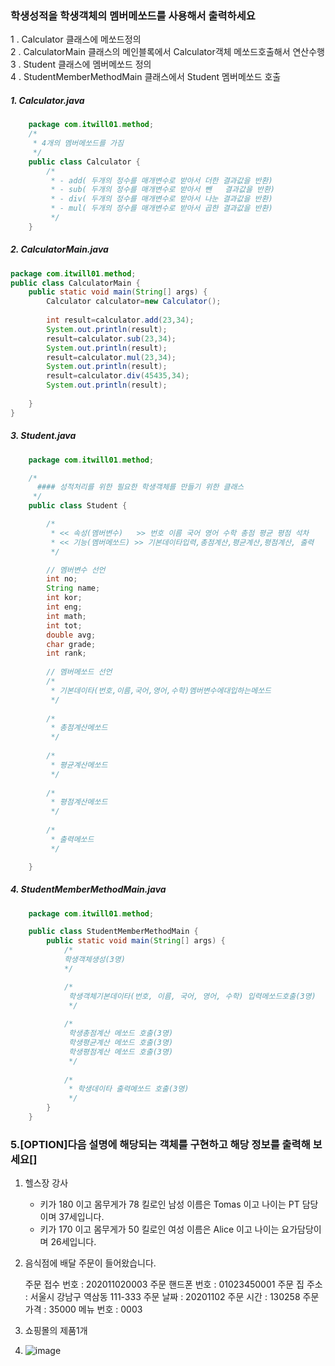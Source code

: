 ### 학생성적을 학생객체의 멤버메쏘드를 사용해서 출력하세요
1 . Calculator 클래스에 메쏘드정의   
2 . CalculatorMain 클래스의 메인블록에서 Calculator객체 메쏘드호출해서 연산수행   
3 . Student 클래스에 멤버메쏘드 정의   
4 . StudentMemberMethodMain 클래스에서  Student 멤버메쏘드 호출   

##### 1. Calculator.java 
```java
	package com.itwill01.method;
	/*
	 * 4개의 멤버메쏘드를 가짐
	 */
	public class Calculator {
		/*
		 * - add( 두개의 정수를 매개변수로 받아서 더한 결과값을 반환)
		 * - sub( 두개의 정수를 매개변수로 받아서 뺀   결과값을 반환)
		 * - div( 두개의 정수를 매개변수로 받아서 나눈 결과값을 반환)
		 * - mul( 두개의 정수를 매개변수로 받아서 곱한 결과값을 반환)
		 */
	}
```
##### 2. CalculatorMain.java 
```java
package com.itwill01.method;
public class CalculatorMain {
	public static void main(String[] args) {
		Calculator calculator=new Calculator();
		
		int result=calculator.add(23,34);
		System.out.println(result);
		result=calculator.sub(23,34);
		System.out.println(result);
		result=calculator.mul(23,34);
		System.out.println(result);
		result=calculator.div(45435,34);
		System.out.println(result);
		
	}
}
```
##### 3. Student.java 
```java
	package com.itwill01.method;

	/*
	  #### 성적처리를 위한 필요한 학생객체를 만들기 위한 클래스
	 */
	public class Student {

		/*
		 * << 속성(멤버변수)   >> 번호 이름 국어 영어 수학 총점 평균 평점 석차
		 * << 기능(멤버메쏘드) >> 기본데이타입력,총점계산,평균계산,평점계산, 출력
		 */

		// 멤버변수 선언
		int no;
		String name;
		int kor;
		int eng;
		int math;
		int tot;
		double avg;
		char grade;
		int rank;
		
		// 멤버메쏘드 선언
		/*
		 * 기본데이타(번호,이름,국어,영어,수학)멤버변수에대입하는메쏘드
		 */
		
		/*
		 * 총점계산메쏘드
		 */
		
		/*
		 * 평균계산메쏘드
		 */
		
		/*
		 * 평점계산메쏘드
		 */
		
		/*
		 * 출력메쏘드
		 */

	}

```


##### 4. StudentMemberMethodMain.java 
```java
	package com.itwill01.method;

	public class StudentMemberMethodMain {
		public static void main(String[] args) {
			/*
			학생객체생성(3명)
			*/

			/*
			 학생객체기본데이타(번호, 이름, 국어, 영어, 수학) 입력메쏘드호출(3명)
			 */
			
			/*
			 학생총점계산 메쏘드 호출(3명)
			 학생평균계산 메쏘드 호출(3명)
			 학생평점계산 메쏘드 호출(3명)
			 */
			
			/*
			 * 학생데이타 출력메쏘드 호출(3명)
			 */
		}
	}
```


### 5.[OPTION]다음 설명에 해당되는 객체를 구현하고 해당 정보를 출력해 보세요[]

 1. 헬스장 강사
     - 키가 180 이고 몸무게가 78 킬로인 남성 이름은 Tomas 이고 나이는 PT  담당이며 37세입니다. 
	 - 키가 170 이고 몸무게가 50 킬로인 여성 이름은 Alice 이고 나이는 요가담당이며 26세입니다.

 2. 음식점에 배달 주문이 들어왔습니다.
       
       주문 접수 번호 : 202011020003
       주문 핸드폰 번호 : 01023450001
       주문 집 주소 : 서울시 강남구 역삼동 111-333
       주문 날짜 : 20201102
       주문 시간 : 130258
       주문 가격 : 35000
       메뉴 번호 : 0003
 
  3. 쇼핑몰의 제품1개
  4. 
      ![image](https://github.com/2023-12-JAVA-DEVELOPER-149/01.JAVA_FUNDMENTAL_PRACTICE/assets/75401545/4852a1d4-dad6-4d6d-aad7-54830046204a)

